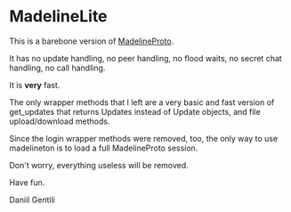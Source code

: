 # MadelineLite

This is a barebone version of [MadelineProto](https://docs.madelineproto.xyz).


It has no update handling, no peer handling, no flood waits, no secret chat handling, no call handling.

It is **very** fast.


The only wrapper methods that I left are a very basic and fast version of get_updates that returns Updates instead of Update objects, and file upload/download methods.

Since the login wrapper methods were removed, too, the only way to use madelineton is to load a full MadelineProto session.

Don't worry, everything useless will be removed.


Have fun.


Daniil Gentili
